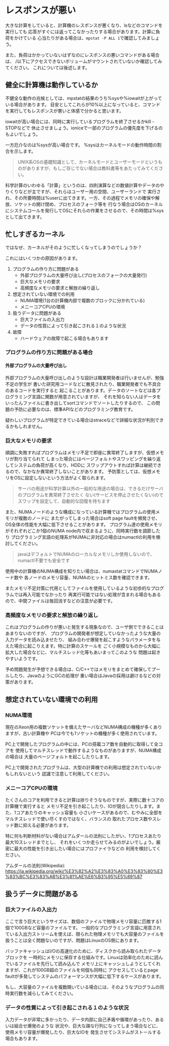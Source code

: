 # レスポンスが悪い

大きな計算をしていると、計算機のレスポンスが悪くなり、lsなどのコマンドを実行しても
応答がすぐには返ってこなかったりする場合があります。計算に負荷をかけている
心当たりがある場合は、```mpstat -P ALL 1```で確認してみましょう。

また、負荷はかかっていないはずなのにレスポンスの悪いコマンドがある場合は、
/以下にアクセスできないボリュームがマウントされていないか確認してみてください。
これについては後述します。

## 健全に計算機は動作しているか

不健全な動作の兆候としては、mpstatの結果のうち%sysや%iowaitが上がっている場合があります。
目安としてこれらが10%以上になっていると、コマンドを実行してもレスポンスが悪いと体感で分かると思います。

iowaitが高い場合には、同時に実行しているプログラムを終了させるかkill -STOPなどで
休止させましょう。ioniceで一部のプログラムの優先度を下げるのもよいでしょう。

一方厄介なのは%sysが高い場合です。
%sysはカーネルモードの動作時間の割合を示します。
> UNIX系OSの基礎知識として、カーネルモードとユーザーモードというものがありますが、もしご存じでない場合は教科書等をあたってみてください。

科学計算のいわゆる「計算」というのは、四則演算などの数値計算やデータのやりくりなどが主ですが、それらはユーザー用の空間、ユーザーランドで
実行され、その所要時間は%userに出てきます。一方、その過程でメモリの確保や解放、ソケットの開け閉め、プロセスのフォーク等を
行なう場合はOSのカーネルにシステムコールを発行してOSにそれらの作業をさせるので、その時間は%sysとして出てきます。

## 忙しすぎるカーネル
ではなぜ、カーネルがそのように忙しくなってしまうのでしょうか？

これにはいくつかの原因があります。
1. プログラムの作り方に問題がある
   - 外部プログラムの大量呼び出し(プロセスのフォークの大量発行)
   - 巨大なメモリの要求
   - 高頻度なメモリの要求と解放の繰り返し
2. 想定されていない環境での利用
   - NUMA環境(1台の計算機内部で複数のブロックに分かれている)
   - メニーコアCPUの環境
3. 扱うデータに問題がある
   - 巨大ファイルの入出力
   - データの性質によって引き起こされる１のような状況
4. 故障
   - ハードウェアの故障で起こる場合もあります

### プログラムの作り方に問題がある場合
#### 外部プログラムの大量呼び出し
外部プログラムの大量呼び出しのような設計は職業開発者は行いませんが、勉強不足の学生が
書いた研究用コードなどに散見されたり、職業開発者でも不具合のあるコードを実行すると
起こることがあります。データのソートなどは各プログラミング言語に関数が用意されていますが、
それを知らない人はデータをいったんファイルに書き出してsortコマンドでソートしたりするので、
この問題の予防に必要なのは、標準APIなどのプログラミング教育です。

疑わしいプログラムが特定できている場合はstraceなどで詳細な状況が判別できるかもしれません。

### 巨大なメモリの要求
順調に失敗すればプログラムはメモリ不足で即座に異常終了しますが、仮想メモリが割り当てられて
しまった場合にはページフォルトやスワッピングを繰り返してシステムの負荷が高くなり、HDDに
スワップアウトすれば計算は継続できるので、なかなか異常終了しないことがあります。
予防策としては、仮想メモリをOSに設定しないという方法がよく取られます。
> サーバの用途が科学計算以外の一般的な用途の場合は、できるだけサーバのプログラムを異常終了させたく
> ない(サービスを停止させたくない)のでスワップを設定して、自動的な回復を待ちます

また、NUMAノードのような構成になっている計算機ではプログラムの使用メモリが複数のノードに
またがってしまった場合はsoft page faultを頻発させ、OS全体の性能を大幅に低下させることがあります。
プログラム達の使用メモリがそれぞれどこか1個のNUMA node内で収まるように、同時実行数を調節したり
プログラミング言語の処理系がNUMAに非対応の場合はnumactlの利用を検討してください。
> javaはデフォルトでNUMAのローカルなメモリしか使用しないので、numactl不要でも安全です

使用中の計算機のNUMA構成を知りたい場合は、numastatコマンドでNUMAノード数や
各ノードのメモリ容量、NUMAのヒットミス数を確認できます。

またメモリ不足対策に代用としてファイルを使用しているような初歩的なプログラムでは再入可能でなかったり
再実行可能ではない処理が含まれる場合もあるので、中間ファイルは毎回消すなどの注意が必要です。

### 高頻度なメモリの要求と解放の繰り返し
これはプログラムの作りが悪いと発生する現象なので、ユーザ側でできることはあまりないのですが、
プログラムの開発者が想定していなかったような大量の入力データを読み込ませたり、
組み合わせ爆発を起こすようなパラメータを与えた場合に起こりえます。特に計算のスケールを
ごく小規模なものから大幅に拡大した場合などに、マルチスレッド化等もあいまってこのような
問題は起きやすいようです。

予め問題発生が予想できる場合は、C/C++ではメモリをまとめて確保してプールしたり、JavaのようにGCの処理が
重い場合はJavaの採用は避けるなどの対策があります。

## 想定されていない環境での利用
### NUMA環境
現在のXeon用の複数ソケットを備えたサーバなどNUMA構成の機種が多くありますが、古い計算機や
PCは今でも1ソケットの機種が多く使用されています。

PC上で開発したプログラムの中には、PCの搭載コア数を自動的に取得して全コアを
使用してマルチスレッドで動作するようなものがありますが、NUMA構成の場合は
大量のページフォルトを起こしたりします。

PC上で開発されたプログラムは、大型の計算機での利用は想定されていないかもしれないという
認識で注意して利用してください。

### メニーコアCPUの環境
たくさんのコアを利用できると計算は捗りそうなものですが、実際に数十コアの計算機で実行すると
メモリ不足を引き起こしたり、IOが競合したりします。また、1コアあたりのキャッシュ容量も
小さいケースがあるので、むやみに全部をマルチスレッドで使い尽くすのではなく、バランスの
取れたプロセス数やスレッド数に抑える必要があります。

特に何も判断材料がない場合はアムダールの法則にしたがい、1プロセスあたり最大10スレッドまでとし、
それをいくつか走らせてみるのがよいでしょう。厳密に最大の性能を引き出したい場合にはプロファイラなどの
利用を検討してください。

アムダールの法則(Wikipedia):
https://ja.wikipedia.org/wiki/%E3%82%A2%E3%83%A0%E3%83%80%E3%83%BC%E3%83%AB%E3%81%AE%E6%B3%95%E5%89%87

## 扱うデータに問題がある
### 巨大ファイルの入出力
ここで言う巨大というサイズは、数個のファイルで物理メモリ容量に匹敵する1個で100GBなど容量のファイルです。
一般的なプログラミング言語に用意されている入出力ストリームを使えば、限られた物理メモリでも大容量のファイルを
扱うことは全く問題ないのですが、問題はLinuxのOS側にあります。

バッファキャッシュはI/Oの高速化のために、ディスクから読み取られたデータブロックを
一時的にメモリに保存する仕組みです。Linuxは効率化のために読んでいるファイルを先行して読み込んで
メモリ上にキャッシュしようとしてくれますが、これが100GB超のファイルを何個も同時に
アクセスしているとpage faultが多発してシステムのパフォーマンスが大幅に低下するケースがあります。

もし、大容量のファイルを複数開いている場合には、そのようなプログラムの同時実行数を減らしてみてください。

### データの性質によって引き起こされる１のような状況
入力データが非常に多かったり、データ内部に自己矛盾や循環があったり、あるいは組合せ爆発のような
状況や、巨大な疎な行列になってしまう場合などに、使用メモリ容量が爆発したり、巨大なIOを
発生させてシステムがストールする場合もあります。
